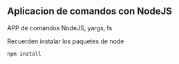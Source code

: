 ## Aplicacion de comandos con NodeJS 

APP de comandos NodeJS, yargs, fs

Recuerden instalar los paquetes de node

```
npm install
```